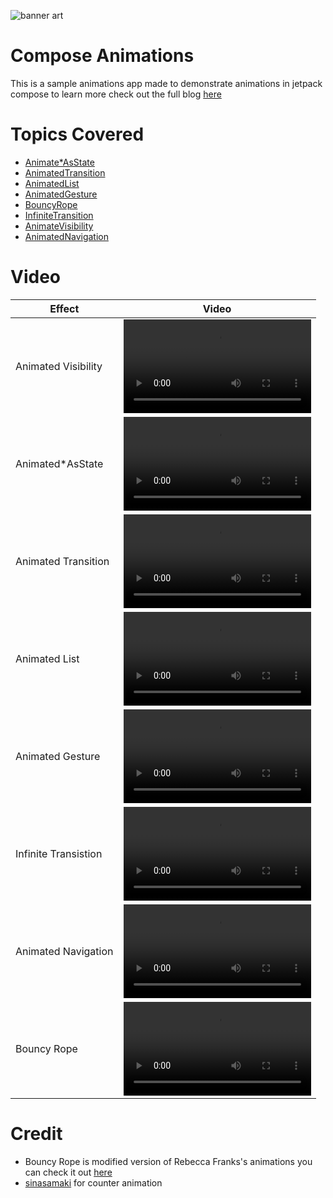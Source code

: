![banner art](https://github.com/MadFlasheroo7/Compose-Animations/assets/57130085/109b9237-3fa5-48c5-80a3-8bddf256ead5)

# Compose Animations
This is a sample animations app made to demonstrate animations in jetpack compose to learn more check out the full blog [here](https://blog.realogs.in/animating-jetpack-compose-ui/)
    
# Topics Covered 
- [Animate*AsState](app/src/main/java/com/example/animations/ui/screens/AnimateValueAsState.kt)
- [AnimatedTransition](app/src/main/java/com/example/animations/ui/screens/AnimatedTransition.kt)
- [AnimatedList](app/src/main/java/com/example/animations/ui/screens/AnimateList.kt)
- [AnimatedGesture](app/src/main/java/com/example/animations/ui/screens/AnimateGestures.kt)
- [BouncyRope](app/src/main/java/com/example/animations/ui/screens/BouncyRopes.kt)
- [InfiniteTransition](app/src/main/java/com/example/animations/ui/screens/InfiniteRotation.kt)
- [AnimateVisibility](app/src/main/java/com/example/animations/ui/screens/AnimateVisibility.kt)
- [AnimatedNavigation](app/src/main/java/com/example/animations/ui/screens/AniamtedNav.kt)

# Video
| Effect | Video |
|--------|-------|
| Animated Visibility | <video src="https://github.com/MadFlasheroo7/Compose-Animations/assets/57130085/2c86cb1c-9c89-4ee9-9b98-1279264b7650"/> |
| Animated*AsState | <video src="https://github.com/MadFlasheroo7/Compose-Animations/assets/57130085/b1bdba1e-a1ad-4aec-816d-b94364256f28"/> |
| Animated Transition | <video src="https://github.com/MadFlasheroo7/Compose-Animations/assets/57130085/8e3b1a1c-744e-475a-b436-bdfcbc2e8675"/> |
| Animated List | <video src="https://github.com/MadFlasheroo7/Compose-Animations/assets/57130085/4cd5053a-33c1-487d-b4c3-a0828f7143f7"/> |
| Animated Gesture | <video src="https://github.com/MadFlasheroo7/Compose-Animations/assets/57130085/33f5f1e2-e983-44d5-b901-75c1cbf69b7d" /> |
| Infinite Transistion | <video src="https://github.com/MadFlasheroo7/Compose-Animations/assets/57130085/a376aa1b-4e15-4de4-89dd-a911eb307021"/> |
| Animated Navigation | <video src="https://github.com/MadFlasheroo7/Compose-Animations/assets/57130085/e8817f10-3750-4a84-bb08-5a99328b47b6"/> |
| Bouncy Rope | <video src="https://github.com/MadFlasheroo7/Compose-Animations/assets/57130085/3e474420-c4f9-43ef-8ea0-7f883fafbee2"/> |

# Credit
- Bouncy Rope is modified version of Rebecca Franks's animations you can check it out [here](https://github.com/riggaroo/compose-playtime)
- [sinasamaki](https://twitter.com/sinasamaki) for counter animation
